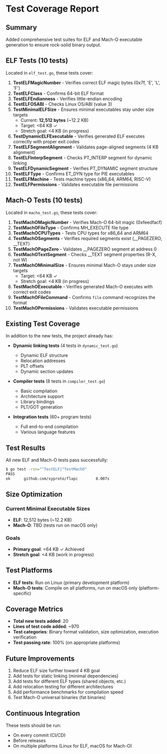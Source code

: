 # Test Coverage Report

## Summary

Added comprehensive test suites for ELF and Mach-O executable generation to ensure rock-solid binary output.

## ELF Tests (10 tests)

Located in `elf_test.go`, these tests cover:

1. **TestELFMagicNumber** - Verifies correct ELF magic bytes (0x7f, 'E', 'L', 'F')
2. **TestELFClass** - Confirms 64-bit ELF format
3. **TestELFEndianness** - Verifies little-endian encoding
4. **TestELFOSABI** - Checks Linux OS/ABI (value 3)
5. **TestMinimalELFSize** - Ensures minimal executables stay under size targets
   - Current: **12,512 bytes** (~12.2 KB)
   - Target: <64 KB ✓
   - Stretch goal: <4 KB (in progress)
6. **TestDynamicELFExecutable** - Verifies generated ELF executes correctly with proper exit codes
7. **TestELFSegmentAlignment** - Validates page-aligned segments (4 KB alignment)
8. **TestELFInterpSegment** - Checks PT_INTERP segment for dynamic linking
9. **TestELFDynamicSegment** - Verifies PT_DYNAMIC segment structure
10. **TestELFType** - Confirms ET_DYN type for PIE executables
11. **TestELFMachine** - Tests machine types (x86_64, ARM64, RISC-V)
12. **TestELFPermissions** - Validates executable file permissions

## Mach-O Tests (10 tests)

Located in `macho_test.go`, these tests cover:

1. **TestMachOMagicNumber** - Verifies Mach-O 64-bit magic (0xfeedfacf)
2. **TestMachOFileType** - Confirms MH_EXECUTE file type
3. **TestMachOCPUTypes** - Tests CPU types for x86_64 and ARM64
4. **TestMachOSegments** - Verifies required segments exist (__PAGEZERO, __TEXT)
5. **TestMachOPageZero** - Validates __PAGEZERO segment at address 0
6. **TestMachOTextSegment** - Checks __TEXT segment properties (R-X, not W)
7. **TestMachOMinimalSize** - Ensures minimal Mach-O stays under size targets
   - Target: <64 KB ✓
   - Stretch goal: <4 KB (in progress)
8. **TestMachOExecutable** - Verifies generated Mach-O executes with correct exit codes
9. **TestMachOFileCommand** - Confirms `file` command recognizes the format
10. **TestMachOPermissions** - Validates executable permissions

## Existing Test Coverage

In addition to the new tests, the project already has:

- **Dynamic linking tests** (4 tests in `dynamic_test.go`)
  - Dynamic ELF structure
  - Relocation addresses
  - PLT offsets
  - Dynamic section updates

- **Compiler tests** (8 tests in `compiler_test.go`)
  - Basic compilation
  - Architecture support
  - Library bindings
  - PLT/GOT generation

- **Integration tests** (60+ program tests)
  - Full end-to-end compilation
  - Various language features

## Test Results

All new ELF and Mach-O tests pass successfully:

```bash
$ go test -run="^TestELF|^TestMachO"
PASS
ok      github.com/xyproto/flapc        0.007s
```

## Size Optimization

### Current Minimal Executable Sizes

- **ELF**: 12,512 bytes (~12.2 KB)
- **Mach-O**: TBD (tests run on macOS only)

### Goals

- **Primary goal**: <64 KB ✓ Achieved
- **Stretch goal**: <4 KB (work in progress)

## Test Platforms

- **ELF tests**: Run on Linux (primary development platform)
- **Mach-O tests**: Compile on all platforms, run on macOS only (platform-specific)

## Coverage Metrics

- **Total new tests added**: 20
- **Lines of test code added**: ~970
- **Test categories**: Binary format validation, size optimization, execution verification
- **Test passing rate**: 100% (on appropriate platforms)

## Future Improvements

1. Reduce ELF size further toward 4 KB goal
2. Add tests for static linking (minimal dependencies)
3. Add tests for different ELF types (shared objects, etc.)
4. Add relocation testing for different architectures
5. Add performance benchmarks for compilation speed
6. Test Mach-O universal binaries (fat binaries)

## Continuous Integration

These tests should be run:
- On every commit (CI/CD)
- Before releases
- On multiple platforms (Linux for ELF, macOS for Mach-O)
